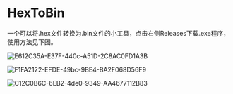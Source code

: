 # HexToBin
一个可以将.hex文件转换为.bin文件的小工具，点击右侧Releases下载.exe程序，使用方法见下图。

![E612C35A-E37F-440c-A51D-2C8AC0FD1A3B](https://user-images.githubusercontent.com/49359900/184065433-10d8108c-69da-4f48-9da3-f83bb78f33a5.png)  

![F1FA2122-EFDE-49bc-9BE4-BA2F068D56F9](https://user-images.githubusercontent.com/49359900/184066327-6e3e8f22-7eaa-4c29-8e34-7dac42a6ac83.png)

![C12C0B6C-6EB2-4de0-9349-AA4677112B83](https://user-images.githubusercontent.com/49359900/184066291-0b57a71e-4945-4d6d-ae33-7c84673b8cb3.png)  

